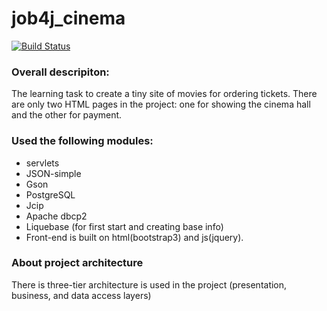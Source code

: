# job4j_cinema 

[![Build Status](https://travis-ci.org/Tiunchik/job4j_cinema.svg?branch=master)](https://travis-ci.org/Tiunchik/job4j_cinema)

### Overall descripiton:
The learning task to create a tiny site of movies for ordering tickets. There are only two HTML pages in the project: one for showing the cinema hall and the other for payment.

### Used the following modules: 
* servlets
* JSON-simple
* Gson
* PostgreSQL
* Jcip
* Apache dbcp2
* Liquebase (for first start and creating base info)
* Front-end is built on html(bootstrap3) and js(jquery). 

### About project architecture
There is three-tier architecture is used in the project (presentation, business, and data access layers)
